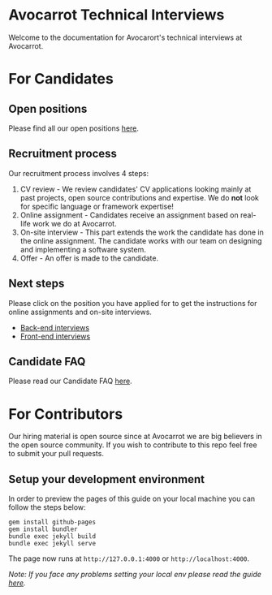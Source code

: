 # Avocarrot Technical Interviews

Welcome to the documentation for Avocarort's technical interviews at Avocarrot.

# For Candidates

## Open positions

Please find all our open positions [here](https://avocarrot.workable.com/).

## Recruitment process

Our recruitment process involves 4 steps:

1. CV review - We review candidates' CV applications looking mainly at past projects, open source contributions and expertise. We do **not** look for specific language or framework expertise!
2. Online assignment - Candidates receive an assignment based on real-life work we do at Avocarrot. 
3. On-site interview - This part extends the work the candidate has done in the online assignment. The candidate works with our team on designing and implementing a software system.
4. Offer - An offer is made to the candidate.

## Next steps

Please click on the position you have applied for to get the instructions for online assignments and on-site interviews.

- [Back-end interviews](back-end/index.md)
- [Front-end interviews](front-end/index.md)

## Candidate FAQ

Please read our Candidate FAQ [here](CANDIDATE-FAQ.md).

# For Contributors

Our hiring material is open source since at Avocarrot we are big believers in the open source community. If you wish to contribute to this repo feel free to submit your pull requests.

## Setup your development environment

In order to preview the pages of this guide on your local machine you can follow the steps below:

```
gem install github-pages
gem install bundler
bundle exec jekyll build
bundle exec jekyll serve
```

The page now runs at ```http://127.0.0.1:4000``` or ```http://localhost:4000```.

_Note: If you face any problems setting your local env please read the guide [here](https://help.github.com/articles/setting-up-your-github-pages-site-locally-with-jekyll/)._ 